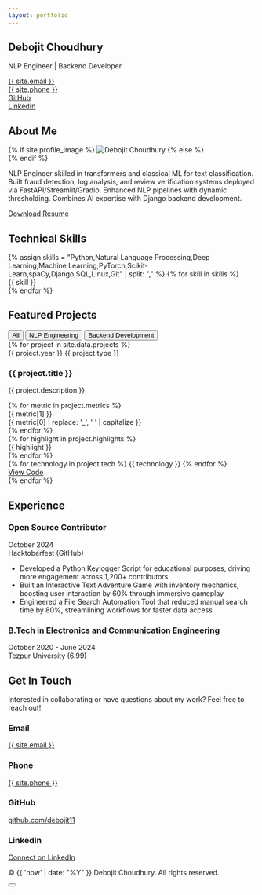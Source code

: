 ```yaml
---
layout: portfolio
---
```


<section class="hero">
  <div id="particles-js"></div>
  <div class="hero-content">
    <h1 class="gradient-text">Debojit Choudhury</h1>
    <p class="subtitle">NLP Engineer | Backend Developer</p>
    <div class="typewriter">
      <span id="typewriter-text"></span>
    </div>
    <div class="contact-bar">
      <div><i class="fas fa-envelope"></i> <a href="mailto:{{ site.email }}">{{ site.email }}</a></div>
      <div><i class="fas fa-phone"></i> <a href="tel:{{ site.phone }}">{{ site.phone }}</a></div>
      <div><i class="fab fa-github"></i> <a href="https://github.com/debojit11" target="_blank">GitHub</a></div>
      <div><i class="fab fa-linkedin"></i> <a href="{{ site.linkedin }}" target="_blank">LinkedIn</a></div>
    </div>
  </div>
</section>

<section class="about-me">
  <div class="container">
    <h2><i class="fas fa-user-circle"></i> About Me</h2>
    <div class="about-content">
      <div class="avatar">
        {% if site.profile_image %}
          <img src="{{ site.profile_image | relative_url }}" alt="Debojit Choudhury" class="avatar-image" onerror="this.style.display='none'; document.getElementById('avatar-placeholder').style.display='flex';">
        {% else %}
          <div id="avatar-placeholder" class="avatar-placeholder">
            <i class="fas fa-user"></i>
          </div>
        {% endif %}
      </div>
      <div class="summary">
        <p>NLP Engineer skilled in transformers and classical ML for text classification. Built fraud detection, log analysis, and review verification systems deployed via FastAPI/Streamlit/Gradio. Enhanced NLP pipelines with dynamic thresholding. Combines AI expertise with Django backend development.</p>
        <a href="https://drive.google.com/file/d/1cdtleJv0dN3xuSGj7WBghtGPPtf352fq/view?usp=sharing" class="btn btn-primary" download>Download Resume</a>
      </div>
    </div>
  </div>
</section>

<section class="skills-section">
  <div class="container">
    <h2><i class="fas fa-code"></i> Technical Skills</h2>
    <div class="skills-grid">
      {% assign skills = "Python,Natural Language Processing,Deep Learning,Machine Learning,PyTorch,Scikit-Learn,spaCy,Django,SQL,Linux,Git" | split: "," %}
      {% for skill in skills %}
        <div class="skill-pill">
          <span>{{ skill }}</span>
        </div>
      {% endfor %}
    </div>
  </div>
</section>

<section class="projects-section">
  <div class="container">
    <h2><i class="fas fa-project-diagram"></i> Featured Projects</h2>
    <div class="filter-buttons">
      <button class="filter-btn active" data-filter="all">All</button>
      <button class="filter-btn" data-filter="nlp">NLP Engineering</button>
      <button class="filter-btn" data-filter="full-stack">Backend Development</button>
    </div>
    <div class="projects-grid">
      {% for project in site.data.projects %}
      <article class="project-card" data-category="{{ project.type | downcase | replace: ' ', '-' }}">
        <div class="card-header">
          <span class="project-year">{{ project.year }}</span>
          <span class="project-type">{{ project.type }}</span>
        </div>
        <h3>{{ project.title }}</h3>
        <p>{{ project.description }}</p>
        <div class="metrics-container">
          {% for metric in project.metrics %}
          <div class="metric">
            <div class="metric-value">{{ metric[1] }}</div>
            <div class="metric-label">{{ metric[0] | replace: '_', ' ' | capitalize }}</div>
          </div>
          {% endfor %}
        </div>
        <div class="highlights">
          {% for highlight in project.highlights %}
          <div class="highlight-item">
            <i class="fas fa-check-circle"></i>
            <span>{{ highlight }}</span>
          </div>
          {% endfor %}
        </div>
        <div class="project-footer">
          <div class="tech-pills">
            {% for technology in project.tech %}
            <span>{{ technology }}</span>
            {% endfor %}
          </div>
          <a href="{{ project.github }}" class="github-link" target="_blank">
            <i class="fab fa-github"></i> View Code
          </a>
        </div>
      </article>
      {% endfor %}
    </div>
  </div>
</section>

<section class="experience-section">
  <div class="container">
    <h2><i class="fas fa-briefcase"></i> Experience</h2>
    <div class="timeline">
      <div class="timeline-item">
        <div class="timeline-marker"></div>
        <div class="timeline-content">
          <h3>Open Source Contributor</h3>
          <div class="timeline-date">October 2024</div>
          <div class="timeline-company">Hacktoberfest (GitHub)</div>
          <ul>
            <li>Developed a Python Keylogger Script for educational purposes, driving more engagement across 1,200+ contributors</li>
            <li>Built an Interactive Text Adventure Game with inventory mechanics, boosting user interaction by 60% through immersive gameplay</li>
            <li>Engineered a File Search Automation Tool that reduced manual search time by 80%, streamlining workflows for faster data access</li>
          </ul>
        </div>
      </div>
      <div class="timeline-item">
        <div class="timeline-marker"></div>
        <div class="timeline-content">
          <h3>B.Tech in Electronics and Communication Engineering</h3>
          <div class="timeline-date">October 2020 - June 2024</div>
          <div class="timeline-company">Tezpur University (6.99)</div>
        </div>
      </div>
    </div>
  </div>
</section>

<section class="contact-section">
  <div class="container">
    <h2><i class="fas fa-paper-plane"></i> Get In Touch</h2>
    <p>Interested in collaborating or have questions about my work? Feel free to reach out!</p>
    <div class="contact-methods">
      <div class="contact-method">
        <i class="fas fa-envelope"></i>
        <h3>Email</h3>
        <a href="mailto:{{ site.email }}">{{ site.email }}</a>
      </div>
      <div class="contact-method">
        <i class="fas fa-phone"></i>
        <h3>Phone</h3>
        <a href="tel:{{ site.phone }}">{{ site.phone }}</a>
      </div>
      <div class="contact-method">
        <i class="fab fa-github"></i>
        <h3>GitHub</h3>
        <a href="https://github.com/debojit11" target="_blank">github.com/debojit11</a>
      </div>
      <div class="contact-method">
        <i class="fab fa-linkedin"></i>
        <h3>LinkedIn</h3>
        <a href="{{ site.linkedin }}" target="_blank">Connect on LinkedIn</a>
      </div>
    </div>
  </div>
</section>

<footer>
  <div class="container">
    <p>&copy; {{ 'now' | date: "%Y" }} Debojit Choudhury. All rights reserved.</p>
    <div class="theme-toggle">
      <button id="theme-toggle-btn">
        <i class="fas fa-sun"></i>
        <i class="fas fa-moon"></i>
      </button>
    </div>
  </div>
</footer>
